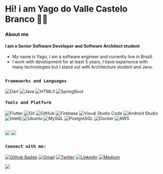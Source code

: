 # Hi! i am Yago do Valle Castelo Branco :man_technologist:


### About me

#### I am a Senior Software Developer and Software Architect student

- My name is Yago, I am a software engineer and currently live in Brazil.
- I work with development for at least 5 years, I have experience with many technologies but I stand out with Architecture student and Java.

##

<h4><b><samp>Frameworks and Languages</samp></b></h4>

![Dart](https://img.shields.io/badge/Dart-2bb7f6?style=flat-square&logo=Dart&logoColor=white)
![Java](https://img.shields.io/badge/Java-ea2d2f?style=flat-square&logo=java&logoColor=ffffff)
![HTML5](https://img.shields.io/badge/-HTML5-%23E44D27?style=flat-square&logo=html5&logoColor=ffffff)
![SpringBoot](https://img.shields.io/badge/Spring-33CC00?style=flat-square&logo=spring&logoColor=ffffff)

<h4><b><samp>Tools and Platform</samp></b></h4>

![Flutter](https://img.shields.io/badge/Flutter-3300FF?style=flat-square&logo=Flutter&logoColor=white)
![Git](https://img.shields.io/badge/Git-F05032?style=flat-square&logo=Git&logoColor=white)
![GitHub](https://img.shields.io/badge/GitHub-181717?style=flat-square&logo=github)
![Firebase](https://img.shields.io/badge/Firebase-ffcb2c?style=flat-square&logo=Firebase&logoColor=white)
![Visual Studio Code](https://img.shields.io/badge/Visual_Studio_Code-007ACC?style=flat-square&logo=Visual-Studio-Code&logoColor=white)
![Android Studio](https://img.shields.io/badge/Android_Studio-66CC33?style=flat-square&logo=Android-Studio&logoColor=ffffff)
![Intellij](https://img.shields.io/badge/IntelliJ-990099?style=flat-square&logo=IntelliJ-IDEA&logoColor=white)
![Ubuntu](https://img.shields.io/badge/Ubuntu-000000?style=flat&logo=ubuntu&logoColor=white&color=9400D3)
![MySQL](https://img.shields.io/badge/MySql-000000?style=flat&logo=mysql&logoColor=white&color=007ACC)
![PostgreSQL](https://img.shields.io/badge/PostgreSQL-000000?style=flat&logo=postgresql&logoColor=white&color=3300FF)
![Docker](https://img.shields.io/badge/Docker-000000?style=flat&logo=docker&logoColor=white&color=9400D3)
![AWS](https://img.shields.io/badge/AWS-ffcb2c?style=flat&logo=Amazon&logoColor=white&color=ffcb2c)

##

<img align="center" src="https://github-readme-stats.vercel.app/api/top-langs/?username=Yagovcb&count_private=true&hide_langs_below=1&&show_icons=true&title_color=08fdd8&icon_color=bb2acf&text_color=ffffff&bg_color=242424"/> 
<img align="center" src="https://github-readme-stats.vercel.app/api?username=Yagovcb&count_private=true&show_icons=true&title_color=08fdd8&icon_color=bb2acf&text_color=ffffff&bg_color=242424"/>


##
<h4><b><samp>Connect with me:</samp></b></h4>

[![Github Badge](https://img.shields.io/badge/-Github-000?style=flat-square&logo=Github&logoColor=white&link=https://github.com/Yagovcb)](https://github.com/Yagovcb)
[![Gmail](https://img.shields.io/badge/yago.vcb@hotmail.com-FFFEEE?style=flat-square&logo=gmail&logoColor=red)](mailto:yago.vcb@hotmail.com)
[![Twitter](https://img.shields.io/badge/@Yagovcb-1DA1F2?style=flat-square&logo=twitter&logoColor=white)](https://twitter.com/Yagovcb)
[![Linkedin](https://img.shields.io/badge/Yago_do_Valle_Castelo_Branco-0077b5?style=flat-square&logo=Linkedin&logoColor=white)](https://www.linkedin.com/in/yagovcb/)
[![Medium](https://img.shields.io/badge/@yagovcb-black?style=flat-square&logo=medium&logoColor=white)](https://medium.com/@yagovcb)


![](https://visitor-badge.glitch.me/badge?page_id=Yagovcb.Yagovcb)
